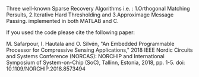 Three well-known Sparse Recovery Algorithms i.e. : 1.Orthogonal Matching Persuits, 2.Iterative Hard Thresholding and 3.Approximage Message Passing.
implemented in both MATLAB and C. 

If you used the code please cite the following paper:

M. Safarpour, I. Hautala and O. Silvén, "An Embedded Programmable Processor for Compressive Sensing Applications," 2018 IEEE Nordic Circuits and Systems Conference (NORCAS): NORCHIP and International Symposium of System-on-Chip (SoC), Tallinn, Estonia, 2018, pp. 1-5.
doi: 10.1109/NORCHIP.2018.8573494
